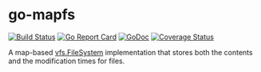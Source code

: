 # go-mapfs

[![Build Status](https://travis-ci.org/ZoltanLajosKis/go-mapfs.svg?branch=master)](https://travis-ci.org/ZoltanLajosKis/go-mapfs)
[![Go Report Card](https://goreportcard.com/badge/github.com/ZoltanLajosKis/go-mapfs)](https://goreportcard.com/report/github.com/ZoltanLajosKis/go-mapfs)
[![GoDoc](https://godoc.org/github.com/ZoltanLajosKis/go-mapfs?status.svg)](https://godoc.org/github.com/ZoltanLajosKis/go-mapfs)
[![Coverage Status](https://coveralls.io/repos/github/ZoltanLajosKis/go-mapfs/badge.svg?branch=master)](https://coveralls.io/github/ZoltanLajosKis/go-mapfs?branch=master)

A map-based [vfs.FileSystem][vfsfs] implementation that stores both the
contents and the modification times for files.

[vfsfs]: https://godoc.org/golang.org/x/tools/godoc/vfs#FileSystem

